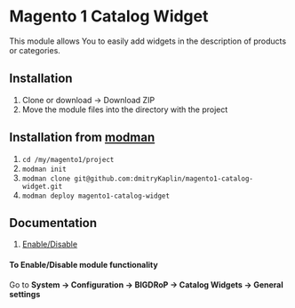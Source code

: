 # Magento 1 Catalog Widget
This module allows You to easily add widgets in the description of products or categories.

## Installation
1. Clone or download → Download ZIP
2. Move the module files into the directory with the project

## Installation from [modman](https://github.com/colinmollenhour/modman)
1. `cd /my/magento1/project`
2. `modman init`
3. `modman clone git@github.com:dmitryKaplin/magento1-catalog-widget.git`
4. `modman deploy magento1-catalog-widget`

## Documentation
1. [Enable/Disable](#to-enabledisable-module-functionality)

#### To Enable/Disable module functionality
Go to **System → Configuration → BIGDRoP → Catalog Widgets → General settings**
